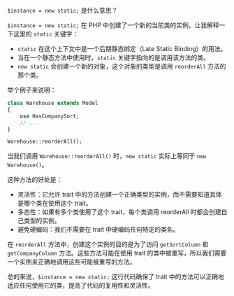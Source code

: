 
`$instance = new static;` 是什么意思？

`$instance = new static;` 在 PHP 中创建了一个新的当前类的实例。让我解释一下这里的 `static` 关键字：
- `static` 在这个上下文中是一个后期静态绑定（Late Static Binding）的用法。
- 当在一个静态方法中使用时，`static` 关键字指向的是调用该方法的类。
- `new static` 会创建一个新的对象，这个对象的类型是调用 `reorderAll` 方法的那个类。

举个例子来说明：

```php
class Warehouse extends Model
{
    use HasCompanySort;
    // ...
}

Warehouse::reorderAll();
```

当我们调用 `Warehouse::reorderAll()` 时，`new static` 实际上等同于 `new Warehouse()`。

这种方法的好处是：
- 灵活性：它允许 trait 中的方法创建一个正确类型的实例，而不需要知道具体是哪个类在使用这个 trait。
- 多态性：如果有多个类使用了这个 trait，每个类调用 reorderAll 时都会创建自己类型的实例。
- 避免硬编码：我们不需要在 trait 中硬编码任何特定的类名。

在 `reorderAll` 方法中，创建这个实例的目的是为了访问 `getSortColumn` 和 `getCompanyColumn` 方法。这些方法可能在使用 trait 的类中被重写，所以我们需要一个实例来正确地调用这些可能被重写的方法。


总的来说，`$instance = new static;` 这行代码确保了 trait 中的方法可以正确地适应任何使用它的类，提高了代码的复用性和灵活性。
